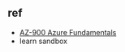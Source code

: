 
## ref
+ [AZ-900 Azure Fundamentals](https://docs.microsoft.com/en-us/learn/certifications/azure-fundamentals/)
+ learn sandbox
